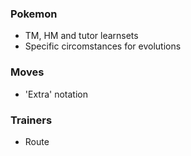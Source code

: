 ### Pokemon
- TM, HM and tutor learnsets
- Specific circomstances for evolutions

### Moves
- 'Extra' notation

### Trainers
- Route